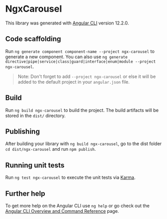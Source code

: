 # NgxCarousel

This library was generated with [Angular CLI](https://github.com/angular/angular-cli) version 12.2.0.

## Code scaffolding

Run `ng generate component component-name --project ngx-carousel` to generate a new component. You can also use `ng generate directive|pipe|service|class|guard|interface|enum|module --project ngx-carousel`.
> Note: Don't forget to add `--project ngx-carousel` or else it will be added to the default project in your `angular.json` file. 

## Build

Run `ng build ngx-carousel` to build the project. The build artifacts will be stored in the `dist/` directory.

## Publishing

After building your library with `ng build ngx-carousel`, go to the dist folder `cd dist/ngx-carousel` and run `npm publish`.

## Running unit tests

Run `ng test ngx-carousel` to execute the unit tests via [Karma](https://karma-runner.github.io).

## Further help

To get more help on the Angular CLI use `ng help` or go check out the [Angular CLI Overview and Command Reference](https://angular.io/cli) page.
